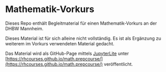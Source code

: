 # Mathematik-Vorkurs

Dieses Repo enthält Begleitmaterial für einen Mathematik-Vorkurs an der DHBW Mannheim.

Dieses Material ist für sich alleine nicht vollständig.
Es ist als Ergänzung zu weiterem im Vorkurs verwendeten Material gedacht.

Das Material wird als GitHub-Page mittels [JupyterLite](https://jupyterlite.readthedocs.io) unter
[https://rhcourses.github.io/math.prepcourse/](https://rhcourses.github.io/math.prepcourse/)
veröffentlicht.
